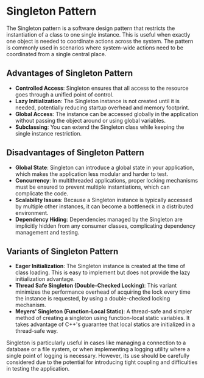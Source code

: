 # Singleton Pattern

The Singleton pattern is a software design pattern that restricts the instantiation of a class to one single instance. This is useful when exactly one object is needed to coordinate actions across the system. The pattern is commonly used in scenarios where system-wide actions need to be coordinated from a single central place.

## Advantages of Singleton Pattern

- **Controlled Access**: Singleton ensures that all access to the resource goes through a unified point of control.
- **Lazy Initialization**: The Singleton instance is not created until it is needed, potentially reducing startup overhead and memory footprint.
- **Global Access**: The instance can be accessed globally in the application without passing the object around or using global variables.
- **Subclassing**: You can extend the Singleton class while keeping the single instance restriction.

## Disadvantages of Singleton Pattern

- **Global State**: Singleton can introduce a global state in your application, which makes the application less modular and harder to test.
- **Concurrency**: In multithreaded applications, proper locking mechanisms must be ensured to prevent multiple instantiations, which can complicate the code.
- **Scalability Issues**: Because a Singleton instance is typically accessed by multiple other instances, it can become a bottleneck in a distributed environment.
- **Dependency Hiding**: Dependencies managed by the Singleton are implicitly hidden from any consumer classes, complicating dependency management and testing.

## Variants of Singleton Pattern

- **Eager Initialization**: The Singleton instance is created at the time of class loading. This is easy to implement but does not provide the lazy initialization advantage.
- **Thread Safe Singleton (Double-Checked Locking)**: This variant minimizes the performance overhead of acquiring the lock every time the instance is requested, by using a double-checked locking mechanism.
- **Meyers' Singleton (Function-Local Static)**: A thread-safe and simpler method of creating a singleton using function-local static variables. It takes advantage of C++'s guarantee that local statics are initialized in a thread-safe way.

Singleton is particularly useful in cases like managing a connection to a database or a file system, or when implementing a logging utility where a single point of logging is necessary. However, its use should be carefully considered due to the potential for introducing tight coupling and difficulties in testing the application.
